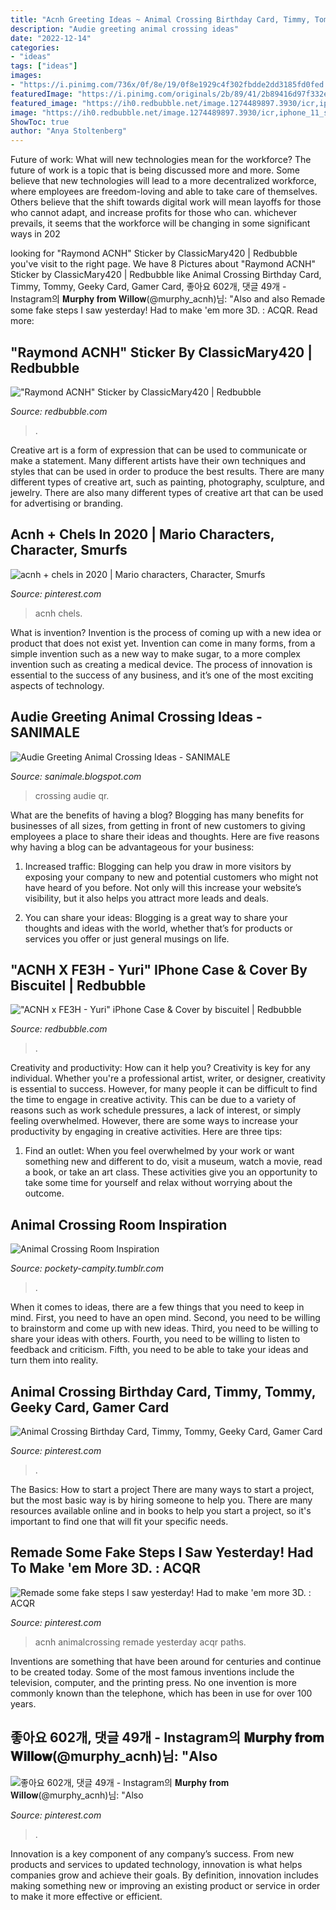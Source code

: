 ```yaml
---
title: "Acnh Greeting Ideas ~ Animal Crossing Birthday Card, Timmy, Tommy, Geeky Card, Gamer Card"
description: "Audie greeting animal crossing ideas"
date: "2022-12-14"
categories:
- "ideas"
tags: ["ideas"]
images:
- "https://i.pinimg.com/736x/0f/8e/19/0f8e1929c4f302fbdde2dd3185fd0fed.jpg"
featuredImage: "https://i.pinimg.com/originals/2b/89/41/2b89416d97f332ee0acf7beb011cd9cc.jpg"
featured_image: "https://ih0.redbubble.net/image.1274489897.3930/icr,iphone_11_soft,back,a,x1000-bg,f8f8f8.u2.jpg"
image: "https://ih0.redbubble.net/image.1274489897.3930/icr,iphone_11_soft,back,a,x1000-bg,f8f8f8.u2.jpg"
ShowToc: true
author: "Anya Stoltenberg"
---
```



Future of work: What will new technologies mean for the workforce?
The future of work is a topic that is being discussed more and more. Some believe that new technologies will lead to a more decentralized workforce, where employees are freedom-loving and able to take care of themselves. Others believe that the shift towards digital work will mean layoffs for those who cannot adapt, and increase profits for those who can. whichever prevails, it seems that the workforce will be changing in some significant ways in 202
	

		
looking for &quot;Raymond ACNH&quot; Sticker by ClassicMary420 | Redbubble you've visit to the right page. We have 8 Pictures about &quot;Raymond ACNH&quot; Sticker by ClassicMary420 | Redbubble like Animal Crossing Birthday Card, Timmy, Tommy, Geeky Card, Gamer Card, 좋아요 602개, 댓글 49개 - Instagram의 𝐌𝐮𝐫𝐩𝐡𝐲 𝐟𝐫𝐨𝐦 𝐖𝐢𝐥𝐥𝐨𝐰(@murphy_acnh)님: &quot;Also and also Remade some fake steps I saw yesterday! Had to make &#039;em more 3D. : ACQR. Read more:
		
    
## &quot;Raymond ACNH&quot; Sticker By ClassicMary420 | Redbubble

<img loading=lazy src="https://ih1.redbubble.net/image.1478407049.0373/st,small,507x507-pad,600x600,f8f8f8.jpg" onerror="this.onerror=null;this.src='https://tse1.mm.bing.net/th?id=OIP.dY8cNqTzpBsjspvRssH-cQHaHa&amp;pid=15.1';" alt="&quot;Raymond ACNH&quot; Sticker by ClassicMary420 | Redbubble">

_Source: redbubble.com_

>. 

	

Creative art is a form of expression that can be used to communicate or make a statement. Many different artists have their own techniques and styles that can be used in order to produce the best results. There are many different types of creative art, such as painting, photography, sculpture, and jewelry. There are also many different types of creative art that can be used for advertising or branding.

    
## Acnh + Chels In 2020 | Mario Characters, Character, Smurfs

<img loading=lazy src="https://i.pinimg.com/736x/14/26/4f/14264f49ba3560d126ce9817793139f7.jpg" onerror="this.onerror=null;this.src='https://tse2.mm.bing.net/th?id=OIP.Qo82aD2tYr082GkEoRZeJAHaHa&amp;pid=15.1';" alt="acnh + chels in 2020 | Mario characters, Character, Smurfs">

_Source: pinterest.com_

>acnh chels. 

	

What is invention?
Invention is the process of coming up with a new idea or product that does not exist yet. Invention can come in many forms, from a simple invention such as a new way to make sugar, to a more complex invention such as creating a medical device. The process of innovation is essential to the success of any business, and it’s one of the most exciting aspects of technology.

    
## Audie Greeting Animal Crossing Ideas - SANIMALE

<img loading=lazy src="https://i.pinimg.com/originals/95/fd/7c/95fd7c7f24462c876d9515e925d37061.png" onerror="this.onerror=null;this.src='https://tse3.mm.bing.net/th?id=OIP.lQAp3J7yY5SuH4ZTzQb4OQHaEK&amp;pid=15.1';" alt="Audie Greeting Animal Crossing Ideas - SANIMALE">

_Source: sanimale.blogspot.com_

>crossing audie qr. 

	

What are the benefits of having a blog?
Blogging has many benefits for businesses of all sizes, from getting in front of new customers to giving employees a place to share their ideas and thoughts. Here are five reasons why having a blog can be advantageous for your business: 
1. Increased traffic: Blogging can help you draw in more visitors by exposing your company to new and potential customers who might not have heard of you before. Not only will this increase your website’s visibility, but it also helps you attract more leads and deals. 

2. You can share your ideas: Blogging is a great way to share your thoughts and ideas with the world, whether that’s for products or services you offer or just general musings on life.

    
## &quot;ACNH X FE3H - Yuri&quot; IPhone Case &amp; Cover By Biscuitel | Redbubble

<img loading=lazy src="https://ih0.redbubble.net/image.1274489897.3930/icr,iphone_11_soft,back,a,x1000-bg,f8f8f8.u2.jpg" onerror="this.onerror=null;this.src='https://tse4.mm.bing.net/th?id=OIP.6RItCMyE9n8MSR6Kl2bZIQHaJ4&amp;pid=15.1';" alt="&quot;ACNH x FE3H - Yuri&quot; iPhone Case &amp; Cover by biscuitel | Redbubble">

_Source: redbubble.com_

>. 

	

Creativity and productivity: How can it help you?
Creativity is key for any individual. Whether you're a professional artist, writer, or designer, creativity is essential to success. However, for many people it can be difficult to find the time to engage in creative activity. This can be due to a variety of reasons such as work schedule pressures, a lack of interest, or simply feeling overwhelmed. However, there are some ways to increase your productivity by engaging in creative activities. Here are three tips: 
1. Find an outlet: When you feel overwhelmed by your work or want something new and different to do, visit a museum, watch a movie, read a book, or take an art class. These activities give you an opportunity to take some time for yourself and relax without worrying about the outcome.


    
## Animal Crossing Room Inspiration

<img loading=lazy src="https://64.media.tumblr.com/b98eaea892c3e4d81e31e8b38960018d/d02f47a118707da9-bd/s2048x3072_c0,35303,99352,64746/bcdb805462cec24e8371423d2886994d2285067e.jpg" onerror="this.onerror=null;this.src='https://tse2.mm.bing.net/th?id=OIP.VuGGNmrDKCUwNjGwQN12yQHaEM&amp;pid=15.1';" alt="Animal Crossing Room Inspiration">

_Source: pockety-campity.tumblr.com_

>. 

	

When it comes to ideas, there are a few things that you need to keep in mind. First, you need to have an open mind. Second, you need to be willing to brainstorm and come up with new ideas. Third, you need to be willing to share your ideas with others. Fourth, you need to be willing to listen to feedback and criticism. Fifth, you need to be able to take your ideas and turn them into reality.

    
## Animal Crossing Birthday Card, Timmy, Tommy, Geeky Card, Gamer Card

<img loading=lazy src="https://i.pinimg.com/originals/2b/89/41/2b89416d97f332ee0acf7beb011cd9cc.jpg" onerror="this.onerror=null;this.src='https://tse4.mm.bing.net/th?id=OIP.nZT8LBtfOJN4Xsw95LzlCgHaHZ&amp;pid=15.1';" alt="Animal Crossing Birthday Card, Timmy, Tommy, Geeky Card, Gamer Card">

_Source: pinterest.com_

>. 

	

The Basics: How to start a project
There are many ways to start a project, but the most basic way is by hiring someone to help you. There are many resources available online and in books to help you start a project, so it's important to find one that will fit your specific needs.

    
## Remade Some Fake Steps I Saw Yesterday! Had To Make &#039;em More 3D. : ACQR

<img loading=lazy src="https://i.pinimg.com/736x/32/d3/f0/32d3f08145882d064b2df3c8d204fa54.jpg" onerror="this.onerror=null;this.src='https://tse2.mm.bing.net/th?id=OIP.8c5h_IM5LE3ushFvYiquUAHaEK&amp;pid=15.1';" alt="Remade some fake steps I saw yesterday! Had to make &#039;em more 3D. : ACQR">

_Source: pinterest.com_

>acnh animalcrossing remade yesterday acqr paths. 

	

Inventions are something that have been around for centuries and continue to be created today. Some of the most famous inventions include the television, computer, and the printing press. No one invention is more commonly known than the telephone, which has been in use for over 100 years.

    
## 좋아요 602개, 댓글 49개 - Instagram의 𝐌𝐮𝐫𝐩𝐡𝐲 𝐟𝐫𝐨𝐦 𝐖𝐢𝐥𝐥𝐨𝐰(@murphy_acnh)님: &quot;Also

<img loading=lazy src="https://i.pinimg.com/736x/0f/8e/19/0f8e1929c4f302fbdde2dd3185fd0fed.jpg" onerror="this.onerror=null;this.src='https://tse3.mm.bing.net/th?id=OIP.Q9iQ3EjrfmGGsV4w3iMXSwHaEK&amp;pid=15.1';" alt="좋아요 602개, 댓글 49개 - Instagram의 𝐌𝐮𝐫𝐩𝐡𝐲 𝐟𝐫𝐨𝐦 𝐖𝐢𝐥𝐥𝐨𝐰(@murphy_acnh)님: &quot;Also">

_Source: pinterest.com_

>. 

	

Innovation is a key component of any company’s success. From new products and services to updated technology, innovation is what helps companies grow and achieve their goals. By definition, innovation includes making something new or improving an existing product or service in order to make it more effective or efficient.

